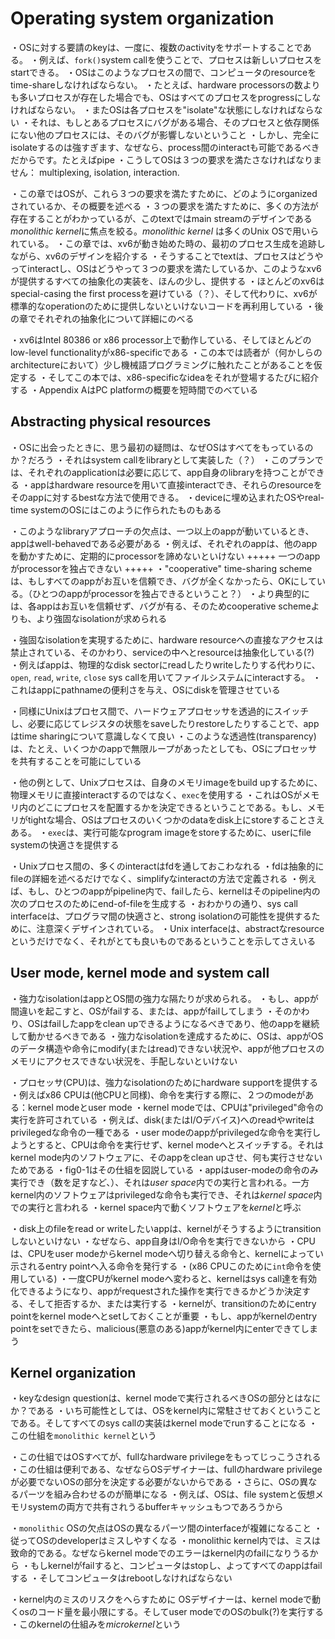 # Operating system organization

・OSに対する要請のkeyは、一度に、複数のactivityをサポートすることである。
・例えば、`fork()`system callを使うことで、プロセスは新しいプロセスをstartできる。
・OSはこのようなプロセスの間で、コンピュータのresourceをtime-shareしなければならない。
・たとえば、hardware processorsの数よりも多いプロセスが存在した場合でも、OSはすべてのプロセスをprogressにしなければならない。
・またOSは各プロセスを"isolate"な状態にしなければならない
・それは、もしとあるプロセスにバグがある場合、そのプロセスと依存関係にない他のプロセスには、そのバグが影響しないということ
・しかし、完全にisolateするのは強すぎます、なぜなら、process間のinteractも可能であるべきだからです。たとえばpipe
・こうしてOSは３つの要求を満たさなければなりません：
multiplexing, isolation, interaction.

・この章ではOSが、これら３つの要求を満たすために、どのようにorganizedされているか、その概要を述べる
・３つの要求を満たすために、多くの方法が存在することがわかっているが、このtextではmain streamのデザインである*monolithic kernel*に焦点を絞る。*monolithic kernel* は多くのUnix OSで用いられている。
・この章では、xv6が動き始めた時の、最初のプロセス生成を追跡しながら、xv6のデザインを紹介する
・そうすることでtextは、プロセスはどうやってinteractし、OSはどうやって３つの要求を満たしているか、このようなxv6が提供するすべての抽象化の実装を、ほんの少し、提供する
・ほとんどのxv6はspecial-casing the first processを避けている（？）、そして代わりに、xv6が標準的なoperationのために提供しないといけないコードを再利用している
・後の章でそれぞれの抽象化について詳細にのべる

・xv6はIntel 80386 or x86 processor上で動作している、そしてほとんどの low-level functionalityがx86-specificである
・この本では読者が（何かしらのarchitectureにおいて）少し機械語プログラミングに触れたことがあることを仮定する
・そしてこの本では、x86-specificなideaをそれが登場するたびに紹介する
・Appendix AはPC platformの概要を短時間でのべている

## Abstracting physical resources
・OSに出会ったときに、思う最初の疑問は、なぜOSはすべてをもっているのか？だろう
・それはsystem callをlibraryとして実装した（？）
・このプランでは、それぞれのapplicationは必要に応じて、app自身のlibraryを持つことができる
・appはhardware resourceを用いて直接interactでき、それらのresourceをそのappに対するbestな方法で使用できる。
・deviceに埋め込まれたOSやreal-time systemのOSにはこのように作られたものもある

・このようなlibraryアプローチの欠点は、一つ以上のappが動いているとき、appはwell-behavedである必要がある
・例えば、それぞれのappは、他のappを動かすために、定期的にprocessorを諦めないといけない
+++++
一つのappがprocessorを独占できない
+++++
・"cooperative" time-sharing schemeは、もしすべてのappがお互いを信頼でき、バグが全くなかったら、OKにしている。（ひとつのappがprocessorを独占できるということ？）
・より典型的には、各appはお互いを信頼せず、バグが有る、そのためcooperative schemeよりも、より強固なisolationが求められる

・強固なisolationを実現するために、hardware resourceへの直接なアクセスは禁止されている、そのかわり、serviceの中へとresourceは抽象化している(?)
・例えばappは、物理的なdisk sectorにreadしたりwriteしたりする代わりに、`open`, `read`, `write`, `close` sys callを用いてファイルシステムにinteractする。
・これはappにpathnameの便利さを与え、OSにdiskを管理させている

・同様にUnixはプロセス間で、ハードウェアプロセッサを透過的にスイッチし、必要に応じてレジスタの状態をsaveしたりrestoreしたりすることで、appはtime sharingについて意識しなくて良い
・このような透過性(transparency)は、たとえ、いくつかのappで無限ループがあったとしても、OSにプロセッサを共有することを可能にしている

・他の例として、Unixプロセスは、自身のメモリimageをbuild upするために、物理メモリに直接interactするのではなく、`exec`を使用する
・これはOSがメモリ内のどこにプロセスを配置するかを決定できるということである。もし、メモリがtightな場合、OSはプロセスのいくつかのdataをdisk上にstoreすることさえある。
・`exec`は、実行可能なprogram imageをstoreするために、userにfile systemの快適さを提供する

・Unixプロセス間の、多くのinteractはfdを通しておこわなれる
・fdは抽象的にfileの詳細を述べるだけでなく、simplifyなinteractの方法で定義される
・例えば、もし、ひとつのappがpipeline内で、failしたら、kernelはそのpipeline内の次のプロセスのためにend-of-fileを生成する
・おわかりの通り、sys call interfaceは、プログラマ間の快適さと、strong isolationの可能性を提供するために、注意深くデザインされている。
・Unix interfaceは、abstractなresourceというだけでなく、それがとても良いものであるということを示してさえいる

## User mode, kernel mode and system call

・強力なisolationはappとOS間の強力な隔たりが求められる。
・もし、appが間違いを起こすと、OSがfailする、または、appがfailしてしまう
・そのかわり、OSはfailしたappをclean upできるようになるべきであり、他のappを継続して動かせるべきである
・強力なisolationを達成するために、OSは、appがOSのデータ構造や命令にmodify(またはread)できない状況や、appが他プロセスのメモリにアクセスできない状況を、手配しないといけない

・プロセッサ(CPU)は、強力なisolationのためにhardware supportを提供する
・例えばx86 CPUは(他CPUと同様)、命令を実行する際に、２つのmodeがある：kernel modeとuser mode
・kernel modeでは、CPUは"privileged"命令の実行を許可されている
・例えば、disk(またはI/Oデバイス)へのreadやwriteはprivilegedな命令の一種である
・user modeのappがprivilegedな命令を実行しようとすると、CPUは命令を実行せず、kernel modeへとスイッチする。それはkernel mode内のソフトウェアに、そのappをclean upさせ、何も実行させないためである
・fig0-1はその仕組を図説している
・appはuser-modeの命令のみ実行でき（数を足すなど、）、それは*user space*内での実行と言われる。一方kernel内のソフトウェアはprivilegedな命令も実行でき、それは*kernel space*内での実行と言われる
・kernel space内で動くソフトウェアを*kernel*と呼ぶ

・disk上のfileをread or writeしたいappは、kernelがそうするようにtransitionしないといけない
・なぜなら、app自身はI/O命令を実行できないから
・CPUは、CPUをuser modeからkernel modeへ切り替える命令と、kernelによってい示されるentry pointへ入る命令を発行する
・(x86 CPUこのために`int`命令を使用している)
・一度CPUがkernel modeへ変わると、kernelはsys call達を有効化できるようになり、appがrequestされた操作を実行できるかどうか決定する、そして拒否するか、または実行する
・kernelが、transitionのためにentry pointをkernel modeへとsetしておくことが重要
・もし、appがkernelのentry pointをsetできたら、malicious(悪意のある)appがkernel内にenterできてしまう


## Kernel organization

・keyなdesign questionは、kernel modeで実行されるべきOSの部分とはなにか？である
・いち可能性としては、OSをkernel内に常駐させておくということである。そしてすべてのsys callの実装はkernel modeでrunすることになる
・この仕組を`monolithic kernel`という

・この仕組ではOSすべてが、fullなhardware privilegeをもってじっこうされる
・この仕組は便利である、なぜならOSデザイナーは、fullのhardware privilegeが必要でないOSの部分を決定する必要がないからである
・さらに、OSの異なるパーツを組み合わせるのが簡単になる
・例えば、OSは、file systemと仮想メモリsystemの両方で共有されうるbufferキャッシュもつであろうから

・`monolithic` OSの欠点はOSの異なるパーツ間のinterfaceが複雑になること
・従ってOSのdeveloperはミスしやすくなる
・monolithic kernel内では、ミスは致命的である。なぜならkernel modeでのエラーはkernel内のfailになりうるから
・もしkernelがfailすると、コンピュータはstopし、よってすべてのappはfailする
・そしてコンピュータはrebootしなければならない

・kernel内のミスのリスクをへらすために
OSデザイナーは、kernel modeで動くosのコード量を最小限にする。そしてuser modeでのOSのbulk(?)を実行する
・このkernelの仕組みを*microkernel*という
